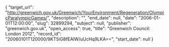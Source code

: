 {
  "target_url": "http://greenwich.gov.uk/Greenwich/YourEnvironment/Regeneration/OlympicParalympicGames/", 
  "description": "", 
  "end_date": null, 
  "date": "2006-01-01T12:00:00", 
  "slug": 32899294, 
  "subject": null, 
  "publisher": "greenwich.gov.uk", 
  "open_access": true, 
  "title": "Greenwich Council: London 2012", 
  "record_id": "20060101T120000/9KT5iG8fEAlW/uUcHq9LKA==", 
  "start_date": null
}

